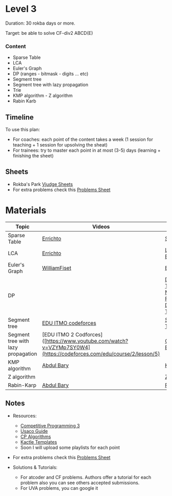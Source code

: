# Level 3
Duration: 30 rokba days or more.

Target: be able to solve CF-div2 ABCD(E)

### Content
* Sparse Table
* LCA
* Euler's Graph
* DP (ranges - bitmask - digits ... etc)
* Segment tree
* Segment tree with lazy propagation
* Trie 
* KMP algorithm - Z algorithm
* Rabin Karb

## Timeline
To use this plan:
 - For coaches: each point of the content takes a week (1 session for teaching + 1 session for upsolving the sheat)
 - For trainees: try to master each point in at most (3-5) days (learning + finishing the sheet)

## Sheets

* Rokba's Park [Vjudge Sheets](https://vjudge.net/group/rokba)
* For extra problems check this [Problems Sheet](https://docs.google.com/spreadsheets/d/1blSbPr1pAFZSzlAi2IVdTeytz2yO7Ejx9SeQWOSxY0w/edit#gid=1542041463)

# Materials
Topic | Videos | Blogs | Templates
--- | --- | --- | ---
Sparse Table | [Errichto](https://www.youtube.com/watch?v=0jWeUdxrGm4&t=3s) | [Sparse Table](https://cp-algorithms.com/data_structures/sparse-table.html) | 
LCA | [Errichto](https://www.youtube.com/watch?v=dOAxrhAUIhA&t=758s) | [LCA with Binray Lifting](https://cp-algorithms.com/graph/lca_binary_lifting.html) | 
Euler's Graph | [WilliamFiset](https://www.youtube.com/watch?v=8MpoO2zA2l4) | [Euler Path](https://cp-algorithms.com/graph/euler_path.html)
DP | | [Digit DP](https://codeforces.com/blog/entry/53960), [Tricks](https://codeforces.com/blog/entry/47764), [Matrix Power](https://codeforces.com/blog/entry/67776), [SOS DP](https://codeforces.com/blog/entry/45223), [Some Techniques](https://codeforces.com/blog/entry/43256)
Segment tree | [EDU ITMO codeforces](https://codeforces.com/edu/course/2/lesson/4) | [Segment Tree](https://cp-algorithms.com/data_structures/segment_tree.html)
Segment tree with lazy propagation| [EDU ITMO 2 Codforces]([https://www.youtube.com/watch?v=VZYMp7SY0W4](https://codeforces.com/edu/course/2/lesson/5) | [Codeforces's Blog](https://codeforces.com/blog/entry/18051)
KMP algorithm | [Abdul Bary](https://www.youtube.com/watch?v=V5-7GzOfADQ) | [KMP](https://cp-algorithms.com/string/prefix-function.html)
Z algorithm | | [Z function](https://cp-algorithms.com/string/z-function.html)
Rabin-Karp | [Abdul Bary](https://www.youtube.com/watch?v=qQ8vS2btsxI&t=4s) | [Rabin Karb](https://cp-algorithms.com/string/rabin-karp.html) 

## Notes
* Resources:

   - [Competitive Programming 3](https://drive.google.com/file/d/145iYn20prtNwKYLbN6GpGNlzAtCQuSG_/view?usp=sharing)
   - [Usaco Guide](https://usaco.guide/)
   - [CP Algorithms](https://cp-algorithms.com/)
   - [Kactle Templates](https://github.com/kth-competitive-programming/kactl)
   - Soon I will upload some playlists for each point
   
* For extra problems check this [Problems Sheet](https://docs.google.com/spreadsheets/d/1blSbPr1pAFZSzlAi2IVdTeytz2yO7Ejx9SeQWOSxY0w/edit#gid=1542041463)

* Solutions & Tutorials:
  - For atcoder and CF problems. Authors offer a tutorial for each problem also you can see others accepted submissions.
  - For UVA problems, you can google it

